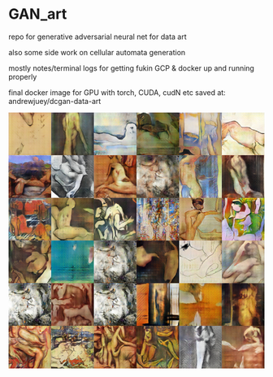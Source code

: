 # GAN_art
repo for generative adversarial neural net for data art

also some side work on cellular automata generation

mostly notes/terminal logs for getting fukin GCP & docker up and running properly

final docker image for GPU with torch, CUDA, cudN etc saved at: andrewjuey/dcgan-data-art 

![](nudes_generation.png)